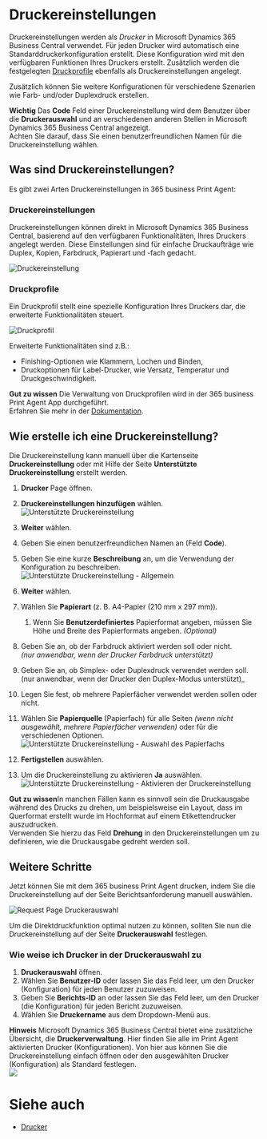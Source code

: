 # Druckereinstellungen

Druckereinstellungen werden als _Drucker_ in Microsoft Dynamics 365 Business Central verwendet. Für jeden Drucker wird automatisch eine Standarddruckerkonfiguration erstellt. Diese Konfiguration wird mit den verfügbaren Funktionen Ihres Druckers erstellt.
Zusätzlich werden die festgelegten [Druckprofile](print-agent-config-printprofile.md) ebenfalls als Druckereinstellungen angelegt.

Zusätzlich können Sie weitere Konfigurationen für verschiedene Szenarien wie Farb- und/oder Duplexdruck erstellen.

<div class="alert alert-info">
    <i class="fa-duotone fa-thin fa-lightbulb fa-lg"></i> <strong>Wichtig</strong> Das <b>Code</b> Feld einer Druckereinstellung wird dem Benutzer über die <b>Druckerauswahl</b> und an verschiedenen anderen Stellen in Microsoft Dynamics 365 Business Central angezeigt.<br>Achten Sie darauf, dass Sie einen benutzerfreundlichen Namen für die Druckereinstellung wählen.
</div>

## Was sind Druckereinstellungen?

Es gibt zwei Arten Druckereinstellungen in 365 business Print Agent:

### Druckereinstellungen

Druckereinstellungen können direkt in Microsoft Dynamics 365 Business Central, basierend auf den verfügbaren Funktionalitäten, Ihres Druckers angelegt werden. Diese Einstellungen sind für einfache Druckaufträge wie Duplex, Kopien, Farbdruck, Papierart und -fach gedacht.

![Druckereinstellung](/assets/images/365-business-print-agent/1b3143accd75d67305341ac9a314b681aa754fe966df87c434e0d240752862a8.png)  

### Druckprofile

Ein Druckprofil stellt eine spezielle Konfiguration Ihres Druckers dar, die erweiterte Funktionalitäten steuert.

![Druckprofil](/assets/images/365-business-print-agent/73601980-d650-4193-8c9e-26e8fe823e1b.png)

Erweiterte Funktionalitäten sind z.B.:

* Finishing-Optionen wie Klammern, Lochen und Binden,
* Druckoptionen für Label-Drucker, wie Versatz, Temperatur und Druckgeschwindigkeit.

<div class="alert alert-info">
    <i class="fa-duotone fa-thin fa-lightbulb fa-lg"></i> <strong>Gut zu wissen</strong> Die Verwaltung von Druckprofilen wird in der 365 business Print Agent App durchgeführt.<br>
    Erfahren Sie mehr in der  <a href="print-agent-config-printprofile.md">Dokumentation</a>.
</div>

## Wie erstelle ich eine Druckereinstellung?

Die Druckereinstellung kann manuell über die Kartenseite **Druckereinstellung** oder mit Hilfe der Seite **Unterstützte Druckereinstellung** erstellt werden.

 1. **Drucker** Page öffnen.
 2. **Druckereinstellungen hinzufügen** wählen.<br>
    ![Unterstützte Druckereinstellung](/assets/images/365-business-print-agent/3dec41cc0618402d763e35f398cfac74961504a8b36643f152e31f10c428c125.png)  

 3. **Weiter** wählen.
 4. Geben Sie einen benutzerfreundlichen Namen an (Feld **Code**).
 5. Geben Sie eine kurze **Beschreibung** an, um die Verwendung der Konfiguration zu beschreiben.<br>
    ![Unterstützte Druckereinstellung - Allgemein](/assets/images/365-business-print-agent/1a276d89ea83cdf50266c0cf659f387072d70168d92310a935b122fe2009b856.png)
 6. **Weiter** wählen.
 7. Wählen Sie **Papierart** (z. B. A4-Papier (210 mm x 297 mm)).
    1. Wenn Sie **Benutzerdefiniertes** Papierformat angeben, müssen Sie Höhe und Breite des Papierformats angeben. _(Optional)_
 8. Geben Sie an, ob der Farbdruck aktiviert werden soll oder nicht.<br>_(nur anwendbar, wenn der Drucker Farbdruck unterstützt)_
 9.  Geben Sie an, ob Simplex- oder Duplexdruck verwendet werden soll.<br>(nur anwendbar, wenn der Drucker den Duplex-Modus unterstützt)_
 10. Legen Sie fest, ob mehrere Papierfächer verwendet werden sollen oder nicht.
 11. Wählen Sie **Papierquelle** (Papierfach) für alle Seiten _(wenn nicht ausgewählt, mehrere Papierfächer verwenden)_ oder für die verschiedenen Optionen.<br>
    ![Unterstützte Druckereinstellung - Auswahl des Papierfachs](/assets/images/365-business-print-agent/8a5abd438a19a5badc512c15d08a0ebb706f4c491593f4f58e616e8c3a1f9e8f.png)
 12. **Fertigstellen** auswählen.
 13. Um die Druckereinstellung zu aktivieren **Ja** auswählen.<br>
    ![Unterstützte Druckereinstellung - Aktivieren der Druckereinstellung](/assets/images/365-business-print-agent/e5a81f4c85fe8f35f56e061524f6e9b021a7b856078c0fe3a49ba1fbc607ce97.png)  

<div class="alert alert-notice">
    <i class="fa-light fa-hand-point-up fa-lg"></i> <strong>Gut zu wissen</strong>In manchen Fällen kann es sinnvoll sein die Druckausgabe während des Drucks zu drehen, um beispielsweise ein Layout, dass im Querformat erstellt wurde im Hochformat auf einem Etikettendrucker auszudrucken.<br>
    Verwenden Sie hierzu das Feld <strong>Drehung</strong> in den Druckereinstellungen um zu definieren, wie die Druckausgabe gedreht werden soll.
</div>

## Weitere Schritte

Jetzt können Sie mit dem 365 business Print Agent drucken, indem Sie die Druckereinstellung auf der Seite Berichtsanforderung manuell auswählen.

![Request Page Druckerauswahl](/assets/images/365-business-print-agent/7b40a7721875b4237ff74101d0c7aaafeca27c3b8155c8f22fbf6aced188a5c0.png)  

Um die Direktdruckfunktion optimal nutzen zu können, sollten Sie nun die Druckereinstellung auf der Seite **Druckerauswahl** festlegen.

### Wie weise ich Drucker in der Druckerauswahl zu

 1. **Druckerauswahl** öffnen.
 2. Wählen Sie **Benutzer-ID** oder lassen Sie das Feld leer, um den Drucker (Konfiguration) für jeden Benutzer zuzuweisen.
 3. Geben Sie **Berichts-ID** an oder lassen Sie das Feld leer, um den Drucker (die Konfiguration) für jeden Bericht zuzuweisen.
 4. Wählen Sie **Druckername** aus dem Dropdown-Menü aus.

<div class="alert alert-info">
    <i class="fa-duotone fa-thin fa-lightbulb fa-lg"></i> <strong>Hinweis</strong> Microsoft Dynamics 365 Business Central bietet eine zusätzliche Übersicht, die <b>Druckerverwaltung</b>. Hier finden Sie alle im Print Agent aktivierten Drucker (Konfigurationen). Von hier aus können Sie die Druckereinstellung einfach öffnen oder den ausgewählten Drucker (Konfiguration) als Standard festlegen.<br><img src="/assets/images/365-business-print-agent/f66b313410695f3a550f126155fc3b9d6abf9c663c5840e9d2c1887948fbfd41.png">
</div>

# Siehe auch

 - [Drucker](printer.md)
